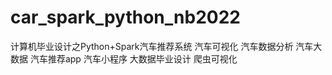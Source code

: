 # car_spark_python_nb2022
计算机毕业设计之Python+Spark汽车推荐系统 汽车可视化 汽车数据分析 汽车大数据 汽车推荐app 汽车小程序 大数据毕业设计 爬虫可视化
